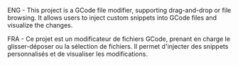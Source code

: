 ENG - This project is a GCode file modifier,
    supporting drag-and-drop or file browsing. It allows users to inject custom snippets into GCode files and visualize the changes.

FRA - Ce projet est un modificateur de fichiers GCode,
    prenant en charge le glisser-déposer ou la sélection de fichiers. Il permet d'injecter des snippets personnalisés et de visualiser les modifications.